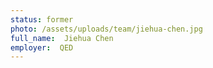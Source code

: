 ```yaml
---
status: former
photo: /assets/uploads/team/jiehua-chen.jpg
full_name:  Jiehua Chen
employer:  QED
---
```

